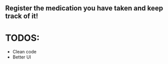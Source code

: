 ## Register the medication you have taken and keep track of it!

# TODOS:
- Clean code
- Better UI 



